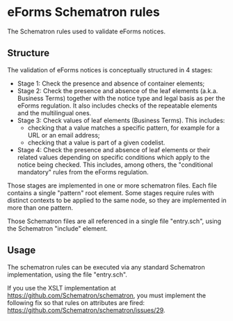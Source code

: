 # eForms Schematron rules

The Schematron rules used to validate eForms notices.

## Structure

The validation of eForms notices is conceptually structured in 4 stages:
- Stage 1: Check the presence and absence of container elements;
- Stage 2: Check the presence and absence of the leaf elements (a.k.a. Business Terms) together with the notice type and legal basis as per the eForms regulation. It also includes checks of the repeatable elements and the multilingual ones.
- Stage 3: Check values of leaf elements (Business Terms). This includes:
    - checking that a value matches a specific pattern, for example for a URL or an email address;
    - checking that a value is part of a given codelist.
- Stage 4: Check the presence and absence of leaf elements or their related values depending on specific conditions which apply to the notice being checked. This includes, among others, the "conditional mandatory" rules from the eForms regulation.

Those stages are implemented in one or more schematron files. Each file contains a single "pattern" root element. Some stages require rules with distinct contexts to be applied to the same node, so they are implemented in more than one pattern.

Those Schematron files are all referenced in a single file "entry.sch", using the Schematron "include" element.

## Usage

The schematron rules can be executed via any standard Schematron implementation, using the file "entry.sch".

If you use the XSLT implementation at https://github.com/Schematron/schematron, you must implement the following fix so that rules on attributes are fired: https://github.com/Schematron/schematron/issues/29.
